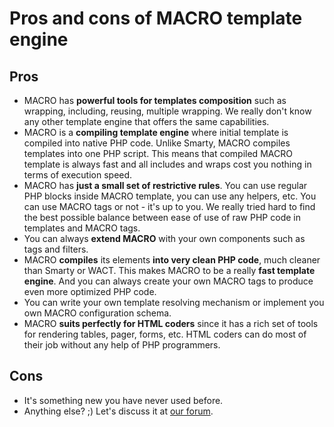 # Pros and cons of MACRO template engine
## Pros

* MACRO has **powerful tools for templates composition** such as wrapping, including, reusing, multiple wrapping. We really don't know any other template engine that offers the same capabilities.
* MACRO is a **compiling template engine** where initial template is compiled into native PHP code. Unlike Smarty, MACRO compiles templates into one PHP script. This means that compiled MACRO template is always fast and all includes and wraps cost you nothing in terms of execution speed.
* MACRO has **just a small set of restrictive rules**. You can use regular PHP blocks inside MACRO template, you can use any helpers, etc. You can use MACRO tags or not - it's up to you. We really tried hard to find the best possible balance between ease of use of raw PHP code in templates and MACRO tags.
* You can always **extend MACRO** with your own components such as tags and filters.
* MACRO **compiles** its elements **into very clean PHP code**, much cleaner than Smarty or WACT. This makes MACRO to be a really **fast template engine**. And you can always create your own MACRO tags to produce even more optimized PHP code.
* You can write your own template resolving mechanism or implement you own MACRO configuration schema.
* MACRO **suits perfectly for HTML coders** since it has a rich set of tools for rendering tables, pager, forms, etc. HTML coders can do most of their job without any help of PHP programmers.

## Cons

* It's something new you have never used before.
* Anything else? ;) Let's discuss it at [our forum](http://forum.limb-project.com/).
